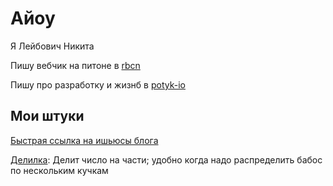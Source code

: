 # Айоу

Я Лейбович Никита 

Пишу вебчик на питоне в [rbcn](https://rbcn.mobi/)

Пишу про разработку и жизнб в [potyk-io](https://potykion.github.io/)

## Мои штуки

[Быстрая ссылка на ишьюсы блога](https://github.com/potykion/potykion.github.io/issues)

[Делилка](https://delilka.website.yandexcloud.net/): Делит число на части; удобно когда надо распределить бабос по нескольким кучкам
